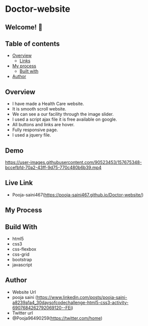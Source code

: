 # Doctor-website

## Welcome! 👋

## Table of contents

- [Overview](#overview)
  - [Links](#links)
- [My process](#my-process)
  - [Built with](#built-with)
- [Author](#author)

## Overview 
- I have made a Health Care website.
- It is smooth scroll website.
- We can see a our facility through the image slider.
- I used a script ajax file it is free available on google.
- All buttons and links are hover.
- Fully responsive page.
- I used a jquery file.
## Demo
https://user-images.githubusercontent.com/90523453/157675348-bccefbfd-70a2-43ff-9d75-770c480b6b39.mp4

## Live Link
- Pooja-saini467(https://pooja-saini467.github.io/Doctor-website/)
## My Process
## Build With
- html5
- css3
- css-flexbox
- css-grid
- bootstrap
- javascript

## Author
- Website Url
- pooja saini (https://www.linkedin.com/posts/pooja-saini-a8239a1a4_30daysofcodechallenge-html5-css3-activity-6907684262792069120--FEi)
- Twitter url
- @Pooja96490259(https://twitter.com/home)



